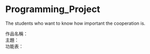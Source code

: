 # Programming_Project
The students who want to know how important the cooperation is.

作品名稱：  
主題：  
功能表：  
